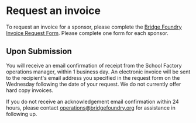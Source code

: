 # Request an invoice
To request an invoice for a sponsor, please complete the [Bridge Foundry Invoice Request Form](https://docs.google.com/forms/d/1gu6WG2Nifj_579VhML_KZWpvi0bM0YpqsgZptSmU6Lw/viewform). Please complete one form for each sponsor.

## Upon Submission
You will receive an email confirmation of receipt from the School Factory operations manager, within 1 business day. An electronic invoice will be sent to the recipient's email address you specified in the request form on the Wednesday following the date of your request. We do not currently offer hard copy invoices.

If you do not receive an acknowledgement email confirmation within 24 hours, please contact operations@bridgefoundry.org  for assistance in following up.
